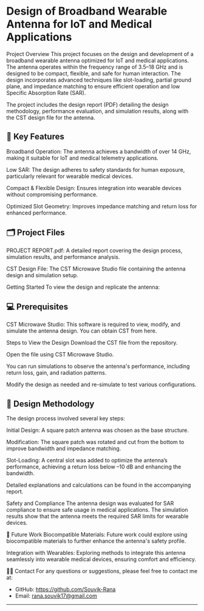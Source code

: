 # Design of Broadband Wearable Antenna for IoT and Medical Applications

Project Overview
This project focuses on the design and development of a broadband wearable antenna optimized for IoT and medical applications. The antenna operates within the frequency range of 3.5–18 GHz and is designed to be compact, flexible, and safe for human interaction. The design incorporates advanced techniques like slot-loading, partial ground plane, and impedance matching to ensure efficient operation and low Specific Absorption Rate (SAR).

The project includes the design report (PDF) detailing the design methodology, performance evaluation, and simulation results, along with the CST design file for the antenna.

## 🚀 Key Features
Broadband Operation: The antenna achieves a bandwidth of over 14 GHz, making it suitable for IoT and medical telemetry applications.

Low SAR: The design adheres to safety standards for human exposure, particularly relevant for wearable medical devices.

Compact & Flexible Design: Ensures integration into wearable devices without compromising performance.

Optimized Slot Geometry: Improves impedance matching and return loss for enhanced performance.

## 🗂️ Project Files
PROJECT REPORT.pdf: A detailed report covering the design process, simulation results, and performance analysis.

CST Design File: The CST Microwave Studio file containing the antenna design and simulation setup.

Getting Started
To view the design and replicate the antenna:

## 💻 Prerequisites
CST Microwave Studio: This software is required to view, modify, and simulate the antenna design. You can obtain CST from here.

Steps to View the Design
Download the CST file from the repository.

Open the file using CST Microwave Studio.

You can run simulations to observe the antenna's performance, including return loss, gain, and radiation patterns.

Modify the design as needed and re-simulate to test various configurations.

## 🧠 Design Methodology
The design process involved several key steps:

Initial Design: A square patch antenna was chosen as the base structure.

Modification: The square patch was rotated and cut from the bottom to improve bandwidth and impedance matching.

Slot-Loading: A central slot was added to optimize the antenna’s performance, achieving a return loss below –10 dB and enhancing the bandwidth.

Detailed explanations and calculations can be found in the accompanying report.

Safety and Compliance
The antenna design was evaluated for SAR compliance to ensure safe usage in medical applications. The simulation results show that the antenna meets the required SAR limits for wearable devices.

📌 Future Work
Biocompatible Materials: Future work could explore using biocompatible materials to further enhance the antenna's safety profile.

Integration with Wearables: Exploring methods to integrate this antenna seamlessly into wearable medical devices, ensuring comfort and efficiency.

🙋‍♂️ Contact
For any questions or suggestions, please feel free to contact me at: 
* GitHub: https://github.com/Souvik-Rana
* Email: rana.souvik17@gmail.com

---
